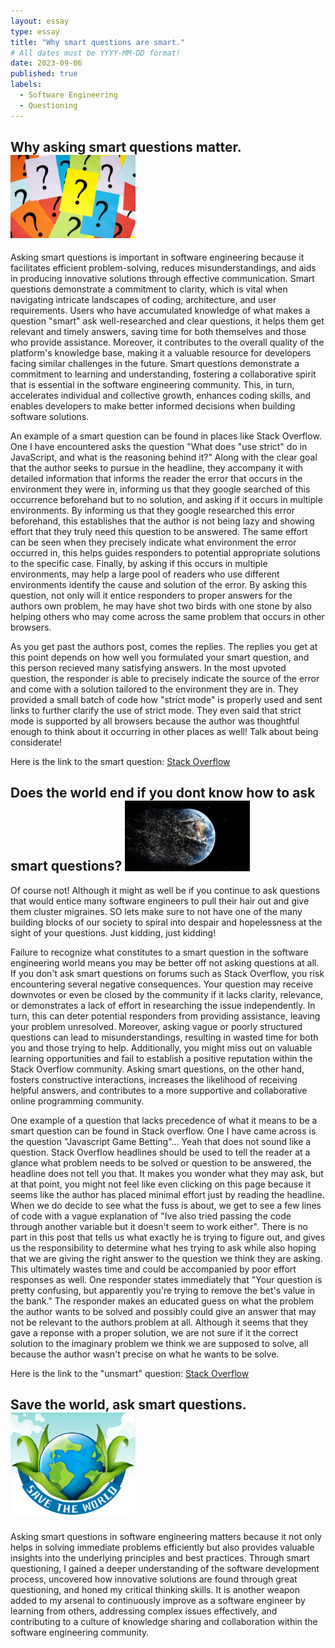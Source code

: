 ```yaml
---
layout: essay
type: essay
title: "Why smart questions are smart."
# All dates must be YYYY-MM-DD format!
date: 2023-09-06
published: true
labels:
  - Software Engineering
  - Questioning
---
```


## Why asking smart questions matter. <img width="200px" class="rounded float-start pe-4" src="../img/difficulty/questionmarks.jpg">
  Asking smart questions is important in software engineering because it facilitates efficient problem-solving, reduces misunderstandings, and aids in producing innovative solutions through effective communication. Smart questions demonstrate a commitment to clarity, which is vital when navigating intricate landscapes of coding, architecture, and user requirements. Users who have accumulated knowledge of what makes a question "smart" ask well-researched and clear questions, it helps them get relevant and timely answers, saving time for both themselves and those who provide assistance. Moreover, it contributes to the overall quality of the platform's knowledge base, making it a valuable resource for developers facing similar challenges in the future. Smart questions demonstrate a commitment to learning and understanding, fostering a collaborative spirit that is essential in the software engineering community. This, in turn, accelerates individual and collective growth, enhances coding skills, and enables developers to make better informed decisions when building software solutions.

An example of a smart question can be found in places like Stack Overflow. One I have encountered asks the question "What does "use strict" do in JavaScript, and what is the reasoning behind it?" Along with the clear goal that the author seeks to pursue in the headline, they accompany it with detailed information that informs the reader the error that occurs in the environment they were in, informing us that they google searched of this occurrence beforehand but to no solution, and asking if it occurs in multiple environments. By informing us that they google researched this error beforehand, this establishes that the author is not being lazy and showing effort that they truly need this question to be answered. The same effort can be seen when they precisely indicate what environment the error occurred in, this helps guides responders to potential appropriate solutions to the specific case. Finally, by asking if this occurs in multiple environments, may help a large pool of readers who use different environments identify the cause and solution of the error. By asking this question, not only will it entice responders to proper answers for the authors own problem, he may have shot two birds with one stone by also helping others who may come across the same problem that occurs in other browsers. 

As you get past the authors post, comes the replies. The replies you get at this point depends on how well you formulated your smart question, and this person recieved many satisfying answers. In the most upvoted question, the responder is able to precisely indicate the source of the error and come with a solution tailored to the environment they are in. They provided a small batch of code how "strict mode" is properly used and sent links to further clarify the use of strict mode. They even said that strict mode is supported by all browsers because the author was thoughtful enough to think about it occurring in other places as well! Talk about being considerate!

Here is the link to the smart question: [Stack Overflow](https://stackoverflow.com/questions/1335851/what-does-use-strict-do-in-javascript-and-what-is-the-reasoning-behind-it)

## Does the world end if you dont know how to ask smart questions? <img width="200px" class="rounded float-start pe-4" src="../img/difficulty/worldending.jpg">
Of course not! Although it might as well be if you continue to ask questions that would entice many software engineers to pull their hair out and give them cluster migraines. SO lets make sure to not have one of the many building blocks of our society to spiral into despair and hopelessness at the sight of your questions. Just kidding, just kidding!

Failure to recognize what constitutes to a smart question in the software engineering world means you may be better off not asking questions at all. If you don't ask smart questions on forums such as Stack Overflow, you risk encountering several negative consequences. Your question may receive downvotes or even be closed by the community if it lacks clarity, relevance, or demonstrates a lack of effort in researching the issue independently. In turn, this can deter potential responders from providing assistance, leaving your problem unresolved. Moreover, asking vague or poorly structured questions can lead to misunderstandings, resulting in wasted time for both you and those trying to help. Additionally, you might miss out on valuable learning opportunities and fail to establish a positive reputation within the Stack Overflow community. Asking smart questions, on the other hand, fosters constructive interactions, increases the likelihood of receiving helpful answers, and contributes to a more supportive and collaborative online programming community.

One example of a question that lacks precedence of what it means to be a smart question can be found in Stack overflow. One I have came across is the question "Javascript Game Betting"... Yeah that does not sound like a question. Stack Overflow headlines should be used to tell the reader at a glance what problem needs to be solved or question to be answered, the headline does not tell you that. It makes you wonder what they may ask, but at that point, you might not feel like even clicking on this page because it seems like the author has placed minimal effort just by reading the headline. When we do decide to see what the fuss is about, we get to see a few lines of code with a vague explanation of "Ive also tried passing the code through another variable but it doesn't seem to work either". There is no part in this post that tells us what exactly he is trying to figure out, and gives us the responsibility to determine what hes trying to ask while also hoping that we are giving the right answer to the question we think they are asking. This ultimately wastes time and could be accompanied by poor effort responses as well. One responder states immediately that "Your question is pretty confusing, but apparently you're trying to remove the bet's value in the bank." The responder makes an educated guess on what the problem the author wants to be solved and possibly could give an answer that may not be relevant to the authors problem at all. Although it seems that they gave a reponse with a proper solution, we are not sure if it the correct solution to the imaginary problem we think we are supposed to solve, all because the author wasn't precise on what he wants to be solve.

Here is the link to the "unsmart" question: [Stack Overflow](https://stackoverflow.com/questions/28633264/javascript-game-betting)

## Save the world, ask smart questions. <img width="200px" class="rounded float-start pe-4" src="../img/difficulty/savetheworld.jpg">
Asking smart questions in software engineering matters because it not only helps in solving immediate problems efficiently but also provides valuable insights into the underlying principles and best practices. Through smart questioning, I gained a deeper understanding of the software development process, uncovered how innovative solutions are found through great questioning, and honed my critical thinking skills. It is another weapon added to my arsenal to continuously improve as a software engineer by learning from others, addressing complex issues effectively, and contributing to a culture of knowledge sharing and collaboration within the software engineering community.
